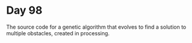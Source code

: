 # Day 98
The source code for a genetic algorithm that evolves to find a solution to multiple obstacles, created in processing.
